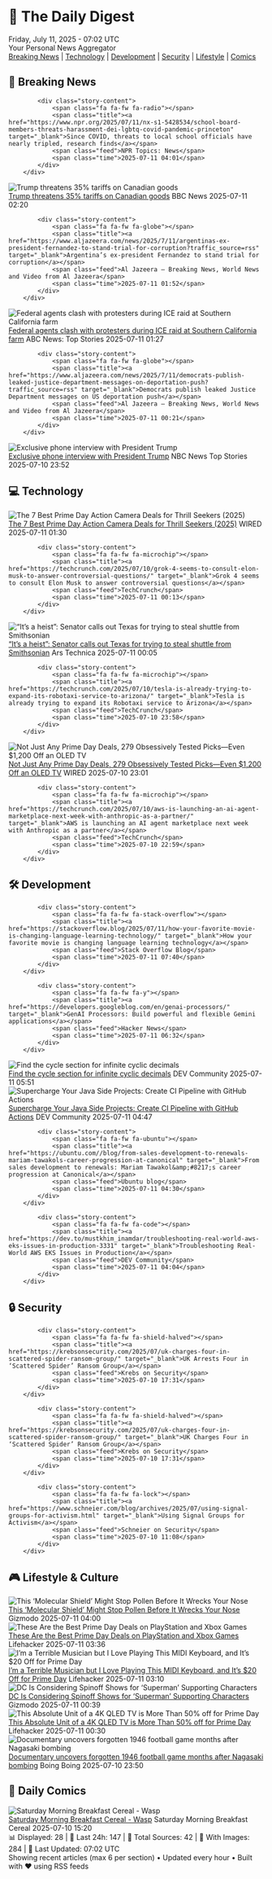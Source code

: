 <!-- Processing 54 RSS feeds at 2025-07-11 07:02:37 UTC -->
<!-- Processing: XKCD -->
<!-- Processing: Penny Arcade -->
<!-- Processing: Garfield -->
<!-- Processing: Dilbert -->
<!-- Processing: Cyanide & Happiness -->
<!-- Processing: Questionable Content -->
<!-- Processing: Dinosaur Comics -->
<!-- Processing: CNN Top Stories -->
<!-- Processing: CNN Breaking News -->
<!-- Processing: BBC World News -->
<!-- Processing: CBC News -->
<!-- Error processing https://rss.cbc.ca/lineup/topstories.xml: The read operation timed out -->
<!-- Processing: Reuters Top News -->
<!-- Processing: ABC News Breaking -->
<!-- Processing: TechCrunch -->
<!-- Processing: Lobsters Python -->
<!-- Processing: Hacker News -->
<!-- Processing: StackOverflow Blog -->
<!-- Processing: It's FOSS -->
<!-- Error processing https://itsfoss.com/rss/: The read operation timed out -->
<!-- Processing: OMG! Ubuntu -->
<!-- Processing: DistroWatch -->
<!-- Processing: Linux.com -->
<!-- Processing: Ubuntu Blog -->
<!-- Processing: GitHub Blog -->
<!-- Processing: Coding Horror -->
<!-- Processing: Gizmodo -->
<!-- Generated 2 new posts out of 25 feeds processed -->
<div class="newspaper-header">
    <h1 class="newspaper-title">📰 The Daily Digest</h1>
    <div class="newspaper-date">Friday, July 11, 2025 - 07:02 UTC</div>
    <div class="newspaper-subtitle">Your Personal News Aggregator</div>
</div>

<div class="newspaper-nav">
    <a href="#breaking">Breaking News</a> |
    <a href="#tech">Technology</a> |
    <a href="#dev">Development</a> |
    <a href="#security">Security</a> |
    <a href="#lifestyle">Lifestyle</a> |
    <a href="#webcomics">Comics</a>
</div>

<div class="news-section breaking-news" id="breaking">
<h2 class="section-header">🚨 Breaking News</h2>
<div class="stories-container">
<div class="story">
            
            <div class="story-content">
                <span class="fa fa-fw fa-radio"></span>
                <span class="title"><a href="https://www.npr.org/2025/07/11/nx-s1-5428534/school-board-members-threats-harassment-dei-lgbtq-covid-pandemic-princeton" target="_blank">Since COVID, threats to local school officials have nearly tripled, research finds</a></span>
                <span class="feed">NPR Topics: News</span>
                <span class="time">2025-07-11 04:01</span>
            </div>
        </div>
<div class="story">
            <img src="https://ichef.bbci.co.uk/ace/standard/240/cpsprodpb/c392/live/d7a4dfd0-5df6-11f0-870f-597d22515ef1.jpg" alt="Trump threatens 35% tariffs on Canadian goods" class="story-image" loading="lazy" onerror="this.style.display='none'">
            <div class="story-content">
                <span class="fa fa-fw fa-earth-americas"></span>
                <span class="title"><a href="https://www.bbc.com/news/articles/cvg819n954mo" target="_blank">Trump threatens 35% tariffs on Canadian goods</a></span>
                <span class="feed">BBC News</span>
                <span class="time">2025-07-11 02:20</span>
            </div>
        </div>
<div class="story">
            
            <div class="story-content">
                <span class="fa fa-fw fa-globe"></span>
                <span class="title"><a href="https://www.aljazeera.com/news/2025/7/11/argentinas-ex-president-fernandez-to-stand-trial-for-corruption?traffic_source=rss" target="_blank">Argentina’s ex-president Fernandez to stand trial for corruption</a></span>
                <span class="feed">Al Jazeera – Breaking News, World News and Video from Al Jazeera</span>
                <span class="time">2025-07-11 01:52</span>
            </div>
        </div>
<div class="story">
            <img src="https://s.abcnews.com/images/US/raid-2-abc-er-250710_1752181357445_hpMain_4x3t_384.jpg" alt="Federal agents clash with protesters during ICE raid at Southern California farm" class="story-image" loading="lazy" onerror="this.style.display='none'">
            <div class="story-content">
                <span class="fa fa-fw fa-tv"></span>
                <span class="title"><a href="https://abcnews.go.com/US/federal-agents-clash-protesters-ice-raid-southern-california/story?id=123657572" target="_blank">Federal agents clash with protesters during ICE raid at Southern California farm</a></span>
                <span class="feed">ABC News: Top Stories</span>
                <span class="time">2025-07-11 01:27</span>
            </div>
        </div>
<div class="story">
            
            <div class="story-content">
                <span class="fa fa-fw fa-globe"></span>
                <span class="title"><a href="https://www.aljazeera.com/news/2025/7/11/democrats-publish-leaked-justice-department-messages-on-deportation-push?traffic_source=rss" target="_blank">Democrats publish leaked Justice Department messages on US deportation push</a></span>
                <span class="feed">Al Jazeera – Breaking News, World News and Video from Al Jazeera</span>
                <span class="time">2025-07-11 00:21</span>
            </div>
        </div>
<div class="story">
            <img src="https://media-cldnry.s-nbcnews.com/image/upload/t_fit_1500w/mpx/2704722219/2025_07/1752191564470_nn_kwe_exclusive_phone_interview_with_president_trump_250710_1920x1080-7e5n9t.jpg" alt="Exclusive phone interview with President Trump" class="story-image" loading="lazy" onerror="this.style.display='none'">
            <div class="story-content">
                <span class="fa fa-fw fa-broadcast-tower"></span>
                <span class="title"><a href="https://www.nbcnews.com/nightly-news/video/exclusive-phone-interview-with-president-trump-243043909525" target="_blank">Exclusive phone interview with President Trump</a></span>
                <span class="feed">NBC News Top Stories</span>
                <span class="time">2025-07-10 23:52</span>
            </div>
        </div>
</div>
</div>
<div class="news-section tech-news" id="tech">
<h2 class="section-header">💻 Technology</h2>
<div class="stories-container">
<div class="story">
            <img src="https://media.wired.com/photos/686c28a46f1cf52d58e8f245/master/pass/7.jpg" alt="The 7 Best Prime Day Action Camera Deals for Thrill Seekers (2025)" class="story-image" loading="lazy" onerror="this.style.display='none'">
            <div class="story-content">
                <span class="fa fa-fw fa-bolt"></span>
                <span class="title"><a href="https://www.wired.com/gallery/prime-day-deals-on-action-cameras-2025-1/" target="_blank">The 7 Best Prime Day Action Camera Deals for Thrill Seekers (2025)</a></span>
                <span class="feed">WIRED</span>
                <span class="time">2025-07-11 01:30</span>
            </div>
        </div>
<div class="story">
            
            <div class="story-content">
                <span class="fa fa-fw fa-microchip"></span>
                <span class="title"><a href="https://techcrunch.com/2025/07/10/grok-4-seems-to-consult-elon-musk-to-answer-controversial-questions/" target="_blank">Grok 4 seems to consult Elon Musk to answer controversial questions</a></span>
                <span class="feed">TechCrunch</span>
                <span class="time">2025-07-11 00:13</span>
            </div>
        </div>
<div class="story">
            <img src="https://cdn.arstechnica.net/wp-content/uploads/2025/06/news-063025b-lg-500x500.jpg" alt="“It’s a heist”: Senator calls out Texas for trying to steal shuttle from Smithsonian" class="story-image" loading="lazy" onerror="this.style.display='none'">
            <div class="story-content">
                <span class="fa fa-fw fa-cog"></span>
                <span class="title"><a href="https://arstechnica.com/space/2025/07/its-a-heist-senator-calls-out-texas-for-trying-to-steal-shuttle-from-smithsonian/" target="_blank">“It’s a heist”: Senator calls out Texas for trying to steal shuttle from Smithsonian</a></span>
                <span class="feed">Ars Technica</span>
                <span class="time">2025-07-11 00:05</span>
            </div>
        </div>
<div class="story">
            
            <div class="story-content">
                <span class="fa fa-fw fa-microchip"></span>
                <span class="title"><a href="https://techcrunch.com/2025/07/10/tesla-is-already-trying-to-expand-its-robotaxi-service-to-arizona/" target="_blank">Tesla is already trying to expand its Robotaxi service to Arizona</a></span>
                <span class="feed">TechCrunch</span>
                <span class="time">2025-07-10 23:58</span>
            </div>
        </div>
<div class="story">
            <img src="https://media.wired.com/photos/686d4cbdffcb274e31f3ae3f/master/pass/Absolute%20Best%20Deals.png" alt="Not Just Any Prime Day Deals, 279 Obsessively Tested Picks—Even $1,200 Off an OLED TV" class="story-image" loading="lazy" onerror="this.style.display='none'">
            <div class="story-content">
                <span class="fa fa-fw fa-bolt"></span>
                <span class="title"><a href="https://www.wired.com/story/best-amazon-prime-deals-july-2025-2/" target="_blank">Not Just Any Prime Day Deals, 279 Obsessively Tested Picks—Even $1,200 Off an OLED TV</a></span>
                <span class="feed">WIRED</span>
                <span class="time">2025-07-10 23:01</span>
            </div>
        </div>
<div class="story">
            
            <div class="story-content">
                <span class="fa fa-fw fa-microchip"></span>
                <span class="title"><a href="https://techcrunch.com/2025/07/10/aws-is-launching-an-ai-agent-marketplace-next-week-with-anthropic-as-a-partner/" target="_blank">AWS is launching an AI agent marketplace next week with Anthropic as a partner</a></span>
                <span class="feed">TechCrunch</span>
                <span class="time">2025-07-10 22:59</span>
            </div>
        </div>
</div>
</div>
<div class="news-section dev-news" id="dev">
<h2 class="section-header">🛠️ Development</h2>
<div class="stories-container">
<div class="story">
            
            <div class="story-content">
                <span class="fa fa-fw fa-stack-overflow"></span>
                <span class="title"><a href="https://stackoverflow.blog/2025/07/11/how-your-favorite-movie-is-changing-language-learning-technology/" target="_blank">How your favorite movie is changing language learning technology</a></span>
                <span class="feed">Stack Overflow Blog</span>
                <span class="time">2025-07-11 07:40</span>
            </div>
        </div>
<div class="story">
            
            <div class="story-content">
                <span class="fa fa-fw fa-y"></span>
                <span class="title"><a href="https://developers.googleblog.com/en/genai-processors/" target="_blank">GenAI Processors: Build powerful and flexible Gemini applications</a></span>
                <span class="feed">Hacker News</span>
                <span class="time">2025-07-11 06:32</span>
            </div>
        </div>
<div class="story">
            <img src="https://media2.dev.to/dynamic/image/width=800%2Cheight=%2Cfit=scale-down%2Cgravity=auto%2Cformat=auto/https%3A%2F%2Fdev-to-uploads.s3.amazonaws.com%2Fuploads%2Farticles%2Fcwv3nu1cumqgvk94l9db.png" alt="Find the cycle section for infinite cyclic decimals" class="story-image" loading="lazy" onerror="this.style.display='none'">
            <div class="story-content">
                <span class="fa fa-fw fa-code"></span>
                <span class="title"><a href="https://dev.to/esproc_spl/find-the-cycle-section-for-infinite-cyclic-decimals-1app" target="_blank">Find the cycle section for infinite cyclic decimals</a></span>
                <span class="feed">DEV Community</span>
                <span class="time">2025-07-11 05:51</span>
            </div>
        </div>
<div class="story">
            <img src="https://media2.dev.to/dynamic/image/width=800%2Cheight=%2Cfit=scale-down%2Cgravity=auto%2Cformat=auto/https%3A%2F%2Fdev-to-uploads.s3.amazonaws.com%2Fuploads%2Farticles%2Fzupb463gqb4s5g7kqwoc.png" alt="Supercharge Your Java Side Projects: Create CI Pipeline with GitHub Actions" class="story-image" loading="lazy" onerror="this.style.display='none'">
            <div class="story-content">
                <span class="fa fa-fw fa-code"></span>
                <span class="title"><a href="https://dev.to/mammadyahyayev/supercharge-your-java-side-projects-create-ci-pipeline-with-github-actions-2hb1" target="_blank">Supercharge Your Java Side Projects: Create CI Pipeline with GitHub Actions</a></span>
                <span class="feed">DEV Community</span>
                <span class="time">2025-07-11 04:47</span>
            </div>
        </div>
<div class="story">
            
            <div class="story-content">
                <span class="fa fa-fw fa-ubuntu"></span>
                <span class="title"><a href="https://ubuntu.com//blog/from-sales-development-to-renewals-mariam-tawakols-career-progression-at-canonical" target="_blank">From sales development to renewals: Mariam Tawakol&amp;#8217;s career progression at Canonical</a></span>
                <span class="feed">Ubuntu blog</span>
                <span class="time">2025-07-11 04:30</span>
            </div>
        </div>
<div class="story">
            
            <div class="story-content">
                <span class="fa fa-fw fa-code"></span>
                <span class="title"><a href="https://dev.to/mustkhim_inamdar/troubleshooting-real-world-aws-eks-issues-in-production-3331" target="_blank">Troubleshooting Real-World AWS EKS Issues in Production</a></span>
                <span class="feed">DEV Community</span>
                <span class="time">2025-07-11 04:04</span>
            </div>
        </div>
</div>
</div>
<div class="news-section security-news" id="security">
<h2 class="section-header">🔒 Security</h2>
<div class="stories-container">
<div class="story">
            
            <div class="story-content">
                <span class="fa fa-fw fa-shield-halved"></span>
                <span class="title"><a href="https://krebsonsecurity.com/2025/07/uk-charges-four-in-scattered-spider-ransom-group/" target="_blank">UK Arrests Four in ‘Scattered Spider’ Ransom Group</a></span>
                <span class="feed">Krebs on Security</span>
                <span class="time">2025-07-10 17:31</span>
            </div>
        </div>
<div class="story">
            
            <div class="story-content">
                <span class="fa fa-fw fa-shield-halved"></span>
                <span class="title"><a href="https://krebsonsecurity.com/2025/07/uk-charges-four-in-scattered-spider-ransom-group/" target="_blank">UK Charges Four in ‘Scattered Spider’ Ransom Group</a></span>
                <span class="feed">Krebs on Security</span>
                <span class="time">2025-07-10 17:31</span>
            </div>
        </div>
<div class="story">
            
            <div class="story-content">
                <span class="fa fa-fw fa-lock"></span>
                <span class="title"><a href="https://www.schneier.com/blog/archives/2025/07/using-signal-groups-for-activism.html" target="_blank">Using Signal Groups for Activism</a></span>
                <span class="feed">Schneier on Security</span>
                <span class="time">2025-07-10 11:08</span>
            </div>
        </div>
</div>
</div>
<div class="news-section lifestyle-news" id="lifestyle">
<h2 class="section-header">🎮 Lifestyle & Culture</h2>
<div class="stories-container">
<div class="story">
            <img src="https://gizmodo.com/app/uploads/2025/07/pollen-allergy-lead.jpg" alt="This ‘Molecular Shield’ Might Stop Pollen Before It Wrecks Your Nose" class="story-image" loading="lazy" onerror="this.style.display='none'">
            <div class="story-content">
                <span class="fa fa-fw fa-computer"></span>
                <span class="title"><a href="https://gizmodo.com/this-molecular-shield-might-stop-pollen-before-it-wrecks-your-nose-2000627787" target="_blank">This ‘Molecular Shield’ Might Stop Pollen Before It Wrecks Your Nose</a></span>
                <span class="feed">Gizmodo</span>
                <span class="time">2025-07-11 04:00</span>
            </div>
        </div>
<div class="story">
            <img src="https://lifehacker.com/imagery/articles/01JZVB9KC0S8X18GWPCQ3VXDJS/hero-image.png" alt="These Are the Best Prime Day Deals on PlayStation and Xbox Games" class="story-image" loading="lazy" onerror="this.style.display='none'">
            <div class="story-content">
                <span class="fa fa-fw fa-life-ring"></span>
                <span class="title"><a href="https://lifehacker.com/entertainment/playstation-xbox-games-on-sale-prime-day-2025?utm_medium=RSS" target="_blank">These Are the Best Prime Day Deals on PlayStation and Xbox Games</a></span>
                <span class="feed">Lifehacker</span>
                <span class="time">2025-07-11 03:36</span>
            </div>
        </div>
<div class="story">
            <img src="https://lifehacker.com/imagery/articles/01JZVNSFHMG26Y8Q4ZFRJ6J4FB/hero-image.jpg" alt="I’m a Terrible Musician but I Love Playing This MIDI Keyboard, and It’s $20 Off for Prime Day" class="story-image" loading="lazy" onerror="this.style.display='none'">
            <div class="story-content">
                <span class="fa fa-fw fa-life-ring"></span>
                <span class="title"><a href="https://lifehacker.com/tech/akai-midi-keyboard-prime-day-2025?utm_medium=RSS" target="_blank">I’m a Terrible Musician but I Love Playing This MIDI Keyboard, and It’s $20 Off for Prime Day</a></span>
                <span class="feed">Lifehacker</span>
                <span class="time">2025-07-11 03:10</span>
            </div>
        </div>
<div class="story">
            <img src="https://gizmodo.com/app/uploads/2025/07/jimmy-olsen-mr-terrific.jpg" alt="DC Is Considering Spinoff Shows for ‘Superman’ Supporting Characters" class="story-image" loading="lazy" onerror="this.style.display='none'">
            <div class="story-content">
                <span class="fa fa-fw fa-computer"></span>
                <span class="title"><a href="https://gizmodo.com/dc-is-considering-spinoff-shows-for-superman-supporting-characters-2000627876" target="_blank">DC Is Considering Spinoff Shows for ‘Superman’ Supporting Characters</a></span>
                <span class="feed">Gizmodo</span>
                <span class="time">2025-07-11 00:39</span>
            </div>
        </div>
<div class="story">
            <img src="https://lifehacker.com/imagery/articles/01JZVBTS6R5C26HTYTGKEQ07WS/hero-image.jpg" alt="This Absolute Unit of a 4K QLED TV is More Than 50% off for Prime Day" class="story-image" loading="lazy" onerror="this.style.display='none'">
            <div class="story-content">
                <span class="fa fa-fw fa-life-ring"></span>
                <span class="title"><a href="https://lifehacker.com/tech/this-absolute-unit-of-a-4k-qled-tv-is-more-than-50-off-for-prime-day-2025?utm_medium=RSS" target="_blank">This Absolute Unit of a 4K QLED TV is More Than 50% off for Prime Day</a></span>
                <span class="feed">Lifehacker</span>
                <span class="time">2025-07-11 00:30</span>
            </div>
        </div>
<div class="story">
            <img src="https://i0.wp.com/boingboing.net/wp-content/uploads/2025/07/atomic-bowl.jpg?fit=1080%2C833&amp;quality=60&amp;ssl=1" alt="Documentary uncovers forgotten 1946 football game months after Nagasaki bombing" class="story-image" loading="lazy" onerror="this.style.display='none'">
            <div class="story-content">
                <span class="fa fa-fw fa-arrow-right"></span>
                <span class="title"><a href="https://boingboing.net/2025/07/10/documentary-uncovers-forgotten-1946-football-game-months-after-nagasaki-bombing.html" target="_blank">Documentary uncovers forgotten 1946 football game months after Nagasaki bombing</a></span>
                <span class="feed">Boing Boing</span>
                <span class="time">2025-07-10 23:50</span>
            </div>
        </div>
</div>
</div>
<div class="news-section webcomics-section" id="webcomics">
<h2 class="section-header">🎨 Daily Comics</h2>
<div class="stories-container">
<div class="story">
            <img src="https://www.smbc-comics.com/comics/1751598559-20250710.png" alt="Saturday Morning Breakfast Cereal - Wasp" class="story-image" loading="lazy" onerror="this.style.display='none'">
            <div class="story-content">
                <span class="fa fa-fw fa-smile"></span>
                <span class="title"><a href="https://www.smbc-comics.com/comic/wasp" target="_blank">Saturday Morning Breakfast Cereal - Wasp</a></span>
                <span class="feed">Saturday Morning Breakfast Cereal</span>
                <span class="time">2025-07-10 15:20</span>
            </div>
        </div>
</div>
</div>

<div class="newspaper-footer">
    <div class="stats">
        📊 Displayed: 28 | 📅 Last 24h: 147 | 📡 Total Sources: 42 | 📸 With Images: 284 |
        🔄 Last Updated: 07:02 UTC
    </div>
    <div class="footer-note">
        Showing recent articles (max 6 per section) • Updated every hour • Built with ❤️ using RSS feeds
    </div>
</div>
